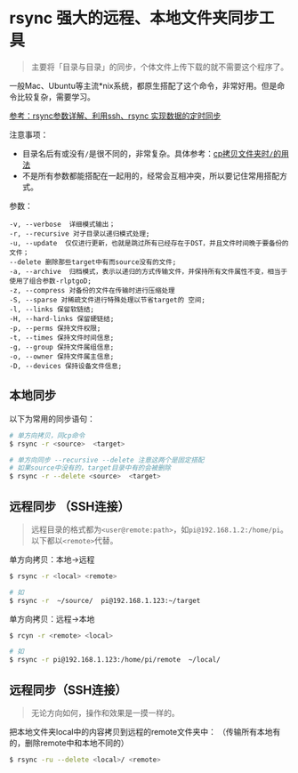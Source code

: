 # rsync 强大的远程、本地文件夹同步工具
> 主要将「目录与目录」的同步，个体文件上传下载的就不需要这个程序了。

一般Mac、Ubuntu等主流*nix系统，都原生搭配了这个命令，非常好用。但是命令比较复杂，需要学习。

[参考：rsync参数详解、利用ssh、rsync 实现数据的定时同步](http://blog.51cto.com/colderboy/132054)

注意事项：
- 目录名后有或没有`/`是很不同的，非常复杂。具体参考：[cp拷贝文件夹时`/`的用法](https://github.com/solomonxie/solomonxie.github.io/issues/27#issuecomment-421560989)
- 不是所有参数都能搭配在一起用的，经常会互相冲突，所以要记住常用搭配方式。

参数：
```
-v, --verbose  详细模式输出；
-r, --recursive 对子目录以递归模式处理;
-u, --update  仅仅进行更新，也就是跳过所有已经存在于DST，并且文件时间晚于要备份的文件；
--delete 删除那些target中有而source没有的文件;
-a, --archive  归档模式，表示以递归的方式传输文件，并保持所有文件属性不变，相当于使用了组合参数-rlptgoD;
-z, --compress 对备份的文件在传输时进行压缩处理
-S, --sparse 对稀疏文件进行特殊处理以节省target的 空间;
-l, --links 保留软链结;
-H, --hard-links 保留硬链结;
-p, --perms 保持文件权限;
-t, --times 保持文件时间信息;
-g, --group 保持文件属组信息;
-o, --owner 保持文件属主信息;
-D, --devices 保持设备文件信息;
```

## 本地同步
以下为常用的同步语句：
```sh
# 单方向拷贝，同cp命令
$ rsync -r <source>  <target>

# 单方向同步 --recursive --delete 注意这两个是固定搭配
# 如果source中没有的，target目录中有的会被删除
$ rsync -r --delete <source>  <target>
```


## 远程同步 （SSH连接）
> 远程目录的格式都为`<user@remote:path>`，如`pi@192.168.1.2:/home/pi`。以下都以`<remote>`代替。

单方向拷贝：本地->远程
```sh
$ rsync -r <local> <remote>

# 如
$ rsync -r  ~/source/  pi@192.168.1.123:~/target
```

单方向拷贝：远程->本地
```sh
$ rcyn -r <remote> <local>

# 如
$ rsync -r pi@192.168.1.123:/home/pi/remote  ~/local/
```


## 远程同步（SSH连接）
> 无论方向如何，操作和效果是一摸一样的。


把本地文件夹local中的内容拷贝到远程的remote文件夹中：
（传输所有本地有的，删除remote中和本地不同的）
```sh
$ rsync -ru --delete <local>/ <remote>
```